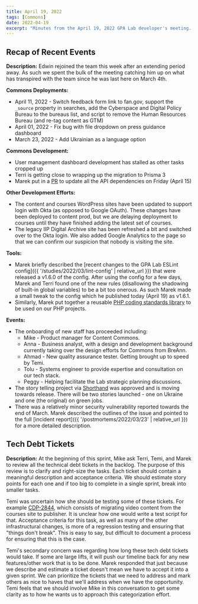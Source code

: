 ```yaml
---
title: April 19, 2022
tags: [Commons]
date: 2022-04-19
excerpt: "Minutes from the April 19, 2022 GPA Lab developer's meeting. In which we welcome Edwin back."
---
```


## Recap of Recent Events

**Description:** Edwin rejoined the team this week after an extending period away. As such we spent the bulk of the meeting catching him up on what has transpired with the team since he was last here on March 4th.

**Commons Deployments:**

- April 11, 2022 - Switch feedback form link to fan.gov, support the `_source` property in searches, add the Cyberspace and Digital Policy Bureau to the bureaus list, and script to remove the Human Resources Bureau (and re-tag content as GTM)
- April 01, 2022 - Fix bug with file dropdown on press guidance dashboard
- March 23, 2022 - Add Ukrainian as a language option

**Commons Development:**

- User management dashboard development has stalled as other tasks cropped up
- Terri is getting close to wrapping up the migration to Prisma 3
- Marek put in a [PR](https://github.com/IIP-Design/cdp-public-api/pull/132) to update all the API dependencies on Friday (April 15)

**Other Development Efforts:**

- The content and courses WordPress sites have been updated to support login with Okta (as opposed to Google OAuth). These changes have been deployed to content prod, but we are delaying deployment to courses until they have finished adding the latest set of courses.
- The legacy IIP Digital Archive site has been refreshed a bit and switched over to the Okta login. We also added Google Analytics to the page so that we can confirm our suspicion that nobody is visiting the site.

**Tools:**

- Marek briefly described the [recent changes to the GPA Lab ESLint config]({{ '/studies/2022/03/lint-config' | relative_url }}) that were released a v1.6.0 of the config. After using the config for a few days, Marek and Terri found one of the new rules (disallowing the shadowing of built-in global variables) to be a bit too onerous. As such Marek made a small tweak to the config which he published today (April 19) as v1.6.1.
- Similarly, Marek put together a reusable [PHP coding standards library](https://github.com/IIP-Design/php-coding-standards) to be used on our PHP projects.

**Events:**

- The onboarding of new staff has proceeded including:
  - Mike - Product manager for Content Commons.
  - Anna - Business analyst, with a design and development background currently taking over the design efforts for Commons from BreAnn.
  - Ahmad - New quality assurance tester. Getting brought up to speed by Temi.
  - Tolu - Systems engineer to provide expertise and consultation on our tech stack.
  - Peggy - Helping facilitate the Lab strategic planning discussions.
- The story telling project via [Shorthand](https://shorthand.com/) was approved and is moving towards release. There will be two stories launched - one on Ukraine and one (the original) on green jobs.
- There was a relatively minor security vulnerability reported towards the end of March. Marek described the outlines of the issue and pointed to the full [incident report]({{ '/postmortems/2022/03/23' | relative_url }}) for a more detailed description.

## Tech Debt Tickets

**Description:** At the beginning of this sprint, Mike ask Terri, Temi, and Marek to review all the technical debt tickets in the backlog. The purpose of this review is to clarify and right-size the tasks. Each ticket should contain a meaningful description and acceptance criteria. We should estimate story points for each one and if too big to complete in a single sprint, break into smaller tasks.

Temi was uncertain how she should be testing some of these tickets. For example [CDP-2844](https://design.atlassian.net/browse/CDP-2844), which consists of migrating video content from the courses site to publisher. It is unclear how one would write a test script for that. Acceptance criteria for this task, as well as many of the other infrastructural changes, is more of a regression testing and ensuring that "things don't break". This is easy to say, but difficult to document a process for ensuring that this is the case.

Temi's secondary concern was regarding how long these tech debt tickets would take. If some are large lifts, it will push our timeline back for any new features/other work that is to be done. Marek responded that just because we describe and estimate a ticket doesn't mean we have to accept it into a given sprint. We can prioritize the tickets that we need to address and mark others as nice to haves that we'll address when we have the opportunity. Temi feels that we should involve Mike in this conversation to get some clarity as to how he wants us to approach this categorization effort.
